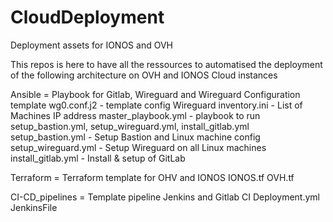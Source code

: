 # CloudDeployment
Deployment assets for IONOS and OVH

This repos is here to have all the ressources to automatised the deployment of the following architecture on OVH and IONOS Cloud instances

Ansible = Playbook for Gitlab, Wireguard and Wireguard Configuration
template
wg0.conf.j2 - template config Wireguard
inventory.ini - List of Machines IP address
master_playbook.yml - playbook to run setup_bastion.yml, setup_wireguard.yml, install_gitlab.yml
setup_bastion.yml - Setup Bastion and Linux machine config
setup_wireguard.yml - Setup Wireguard on all Linux machines
install_gitlab.yml - Install & setup of GitLab

Terraform = Terraform template for OHV and IONOS
IONOS.tf
OVH.tf

CI-CD_pipelines = Template pipeline Jenkins and Gitlab CI
Deployment.yml
JenkinsFile
